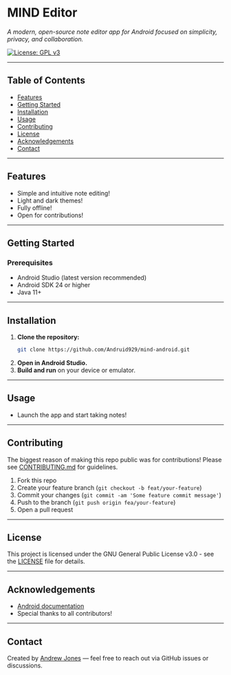 # MIND Editor

*A modern, open-source note editor app for Android focused on simplicity, privacy, and collaboration.*

[![License: GPL v3](https://img.shields.io/badge/License-GPLv3-blue.svg)](LICENSE)

---

## Table of Contents

- [Features](#features)
- [Getting Started](#getting-started)
- [Installation](#installation)
- [Usage](#usage)
- [Contributing](#contributing)
- [License](#license)
- [Acknowledgements](#acknowledgements)
- [Contact](#contact)

---

## Features

- Simple and intuitive note editing!
- Light and dark themes!
- Fully offline!
- Open for contributions!

---

## Getting Started

### Prerequisites

- Android Studio (latest version recommended)
- Android SDK 24 or higher
- Java 11+

---

## Installation

1. **Clone the repository:**
    ```bash
    git clone https://github.com/Andruid929/mind-android.git
    ```
2. **Open in Android Studio.**
3. **Build and run** on your device or emulator.

---

## Usage

- Launch the app and start taking notes!

---

## Contributing

The biggest reason of making this repo public was for contributions! Please see [CONTRIBUTING.md](CONTRIBUTING.md) for guidelines.

1. Fork this repo
2. Create your feature branch (`git checkout -b feat/your-feature`)
3. Commit your changes (`git commit -am 'Some feature commit message'`)
4. Push to the branch (`git push origin fea/your-feature`)
5. Open a pull request

---

## License

This project is licensed under the GNU General Public License v3.0 - see the [LICENSE](LICENSE) file for details.

---

## Acknowledgements

- [Android documentation](https://developer.android.com/docs)
- Special thanks to all contributors!

---

## Contact

Created by [Andrew Jones](https://github.com/Andruid929) — feel free to reach out via GitHub issues or discussions.